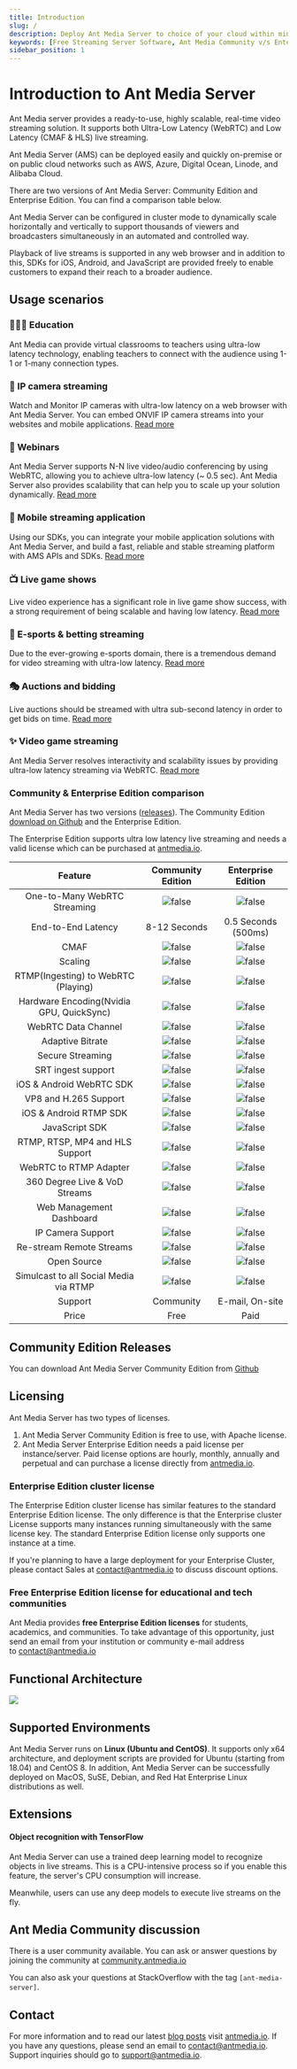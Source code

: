 ```yaml
---
title: Introduction
slug: /
description: Deploy Ant Media Server to choice of your cloud within minutes.
keywords: [Free Streaming Server Software, Ant Media Community v/s Enterprise Edition, Use Cases, Streaming Software for Classroom, Live Streaming Server Software]
sidebar_position: 1
---
```


# Introduction to Ant Media Server

Ant Media server provides a ready-to-use, highly scalable, real-time video streaming solution. It supports both Ultra-Low Latency (WebRTC) and Low Latency (CMAF & HLS) live streaming.

Ant Media Server (AMS) can be deployed easily and quickly on-premise or on public cloud networks such as AWS, Azure, Digital Ocean, Linode, and Alibaba Cloud.

There are two versions of Ant Media Server: Community Edition and Enterprise Edition. You can find a comparison table below.

Ant Media Server can be configured in cluster mode to dynamically scale horizontally and vertically to support thousands of viewers and broadcasters simultaneously in an automated and controlled way.

Playback of live streams is supported in any web browser and in addition to this, SDKs for iOS, Android, and JavaScript are provided freely to enable customers to expand their reach to a broader audience.

## Usage scenarios

### 👨🏽‍💻 Education

Ant Media can provide virtual classrooms to teachers using ultra-low latency technology, enabling teachers to connect with the audience using 1-1 or 1-many connection types.

### 🤖 IP camera streaming

Watch and Monitor IP cameras with ultra-low latency on a web browser with Ant Media Server. You can embed ONVIF IP camera streams into your websites and mobile applications. [Read more](https://github.com/ant-media/Ant-Media-Server/#-ip-camera-streaming)

### 🙇 Webinars

Ant Media Server supports N-N live video/audio conferencing by using WebRTC, allowing you to achieve ultra-low latency (~ 0.5 sec). Ant Media Server also provides scalability that can help you to scale up your solution dynamically. [Read more](https://github.com/ant-media/Ant-Media-Server/#-webinars) 

### 👾 Mobile streaming application

Using our SDKs, you can integrate your mobile application solutions with Ant Media Server, and build a fast, reliable and stable streaming platform with AMS APIs and SDKs. [Read more](https://github.com/ant-media/Ant-Media-Server/#-mobile-streaming-application) 

### 📺 Live game shows

Live video experience has a significant role in live game show success, with a strong requirement of being scalable and having low latency. [Read more](https://github.com/ant-media/Ant-Media-Server/#-live-game-shows) 

### 🎯 E-sports & betting streaming   

Due to the ever-growing e-sports domain, there is a tremendous demand for video streaming with ultra-low latency. [Read more](https://github.com/ant-media/Ant-Media-Server/#-e-sports--betting-streaming)

### 🎭 Auctions and bidding 

Live auctions should be streamed with ultra sub-second latency in order to get bids on time. [Read more](https://github.com/ant-media/Ant-Media-Server/#-auction-and-bidding-streaming)

### ✨ Video game streaming 

Ant Media Server resolves interactivity and scalability issues by providing ultra-low latency streaming via WebRTC. [Read more](https://github.com/ant-media/Ant-Media-Server/#-video-game-streaming)

### Community & Enterprise Edition comparison

Ant Media Server has two versions ([releases](https://github.com/ant-media/Ant-Media-Server/#-releases)). The Community Edition [download on Github](https://github.com/ant-media/Ant-Media-Server) and the Enterprise Edition. 

The Enterprise Edition supports ultra low latency live streaming and needs a valid license which can be purchased at [antmedia.io](https://antmedia.io/).




|               **Feature**               |         **Community Edition**         |        **Enterprise Edition**        |
| :----------------------------------------: | :-------------------------------------: | :------------------------------------: |
|       One-to-Many WebRTC Streaming       | ![false](@site/static/img/cross.png ) | ![false](@site/static/img/tick.png ) |
|            End-to-End Latency            |             8-12 Seconds             |         0.5 Seconds (500ms)         |
|                   CMAF                   | ![false](@site/static/img/cross.png ) | ![false](@site/static/img/tick.png ) |
|                 Scaling                 | ![false](@site/static/img/cross.png ) | ![false](@site/static/img/tick.png ) |
|   RTMP(Ingesting) to WebRTC (Playing)   | ![false](@site/static/img/cross.png ) | ![false](@site/static/img/tick.png ) |
| Hardware Encoding(Nvidia GPU, QuickSync) | ![false](@site/static/img/cross.png ) | ![false](@site/static/img/tick.png ) |
|           WebRTC Data Channel           | ![false](@site/static/img/cross.png ) | ![false](@site/static/img/tick.png ) |
|             Adaptive Bitrate             | ![false](@site/static/img/cross.png ) | ![false](@site/static/img/tick.png ) |
|             Secure Streaming             | ![false](@site/static/img/cross.png ) | ![false](@site/static/img/tick.png ) |
|            SRT ingest support            | ![false](@site/static/img/cross.png ) | ![false](@site/static/img/tick.png ) |
|         iOS & Android WebRTC SDK         | ![false](@site/static/img/cross.png ) | ![false](@site/static/img/tick.png ) |
|          VP8 and H.265 Support          | ![false](@site/static/img/cross.png ) | ![false](@site/static/img/tick.png ) |
|          iOS & Android RTMP SDK          | ![false](@site/static/img/tick.png ) | ![false](@site/static/img/tick.png ) |
|              JavaScript SDK              | ![false](@site/static/img/tick.png ) | ![false](@site/static/img/tick.png ) |
|     RTMP, RTSP, MP4 and HLS Support     | ![false](@site/static/img/tick.png ) | ![false](@site/static/img/tick.png ) |
|          WebRTC to RTMP Adapter          | ![false](@site/static/img/tick.png ) | ![false](@site/static/img/tick.png ) |
|      360 Degree Live & VoD Streams      | ![false](@site/static/img/tick.png ) | ![false](@site/static/img/tick.png ) |
|         Web Management Dashboard         | ![false](@site/static/img/tick.png ) | ![false](@site/static/img/tick.png ) |
|            IP Camera Support            | ![false](@site/static/img/tick.png ) | ![false](@site/static/img/tick.png ) |
|         Re-stream Remote Streams         | ![false](@site/static/img/tick.png ) | ![false](@site/static/img/tick.png ) |
|               Open Source               | ![false](@site/static/img/tick.png ) | ![false](@site/static/img/tick.png ) |
|  Simulcast to all Social Media via RTMP  | ![false](@site/static/img/tick.png ) | ![false](@site/static/img/tick.png ) |
|                 Support                 |               Community               |           E-mail, On-site           |
|                  Price                  |                 Free                 |                 Paid                 |

## Community Edition Releases

You can download Ant Media Server Community Edition from [Github](https://github.com/ant-media/Ant-Media-Server/releases/)

## Licensing

Ant Media Server has two types of licenses.

1. Ant Media Server Community Edition is free to use, with Apache license.
2. Ant Media Server Enterprise Edition needs a paid license per instance/server. Paid license options are hourly, monthly, annually and perpetual and can purchase a license directly from [antmedia.io](https://antmedia.io). 

### Enterprise Edition cluster license

The Enterprise Edition cluster license has similar features to the standard Enterprise Edition license. The only difference is that the Enterprise cluster License supports many instances running simultaneously with the same license key. The standard Enterprise Edition license only supports one instance at a time.

If you're planning to have a large deployment for your Enterprise Cluster, please contact Sales at [contact@antmedia.io](mailto:contact@antmedia.io) to discuss discount options.

### Free Enterprise Edition license for educational and tech communities

Ant Media provides **free Enterprise Edition licenses** for students, academics, and communities. To take advantage of this opportunity, just send an email from your institution or community e-mail address to [contact@antmedia.io](mailto:contact@antmedia.io)

## Functional Architecture

**![](@site/static/img/image-1648754379709.png)**

## Supported Environments

Ant Media Server runs on **Linux (Ubuntu and CentOS)**. It supports only x64 architecture, and deployment scripts are provided for Ubuntu (starting from 18.04) and CentOS 8. In addition, Ant Media Server can be successfully deployed on MacOS, SuSE, Debian, and Red Hat Enterprise Linux distributions as well.

## Extensions

#### Object recognition with TensorFlow

Ant Media Server can use a trained deep learning model to recognize objects in live streams. This is a CPU-intensive process so if you enable this feature, the server's CPU consumption will increase.

Meanwhile, users can use any deep models to execute live streams on the fly.

## Ant Media Community discussion

There is a user community available. You can ask or answer questions by joining the community at [community.antmedia.io](https://community.antmedia.io/)

You can also ask your questions at StackOverflow with the tag ```[ant-media-server]```.

## Contact

For more information and to read our latest [blog posts](https://antmedia.io/blog/) visit [antmedia.io](https://antmedia.io/). If you have any questions, please send an email to [contact@antmedia.io](mailto:contact@antmedia.io). Support inquiries should go to [support@antmedia.io](mailto:support@antmedia.io).
